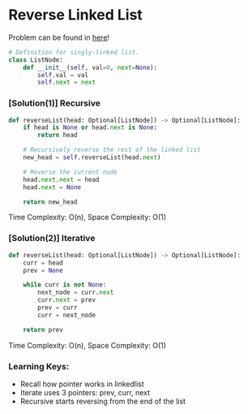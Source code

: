 # Reverse Linked List

Problem can be found in [here](https://leetcode.com/problems/reverse-linked-list/)!

```python
# Definition for singly-linked list.
class ListNode:
    def __init__(self, val=0, next=None):
        self.val = val
        self.next = next
```

### [Solution(1)] Recursive

```python
def reverseList(head: Optional[ListNode]) -> Optional[ListNode]:
    if head is None or head.next is None:
        return head

    # Recursively reverse the rest of the linked list
    new_head = self.reverseList(head.next)

    # Reverse the current node
    head.next.next = head
    head.next = None

    return new_head
```

Time Complexity: O(n), Space Complexity: O(1)

### [Solution(2)] Iterative

```python
def reverseList(head: Optional[ListNode]) -> Optional[ListNode]:
    curr = head
    prev = None

    while curr is not None:
        next_node = curr.next
        curr.next = prev
        prev = curr
        curr = next_node

    return prev
```

Time Complexity: O(n), Space Complexity: O(1)

### Learning Keys:
- Recall how pointer works in linkedlist
- Iterate uses 3 pointers: prev, curr, next
- Recursive starts reversing from the end of the list